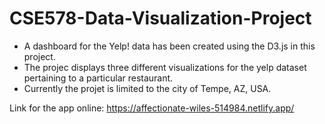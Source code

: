 # CSE578-Data-Visualization-Project
* A dashboard for the Yelp! data has been created using the D3.js in this project.
* The projec displays three different visualizations for the yelp dataset pertaining to a particular restaurant.
* Currently the projet is limited to the city of Tempe, AZ, USA.

Link for the app online: https://affectionate-wiles-514984.netlify.app/
